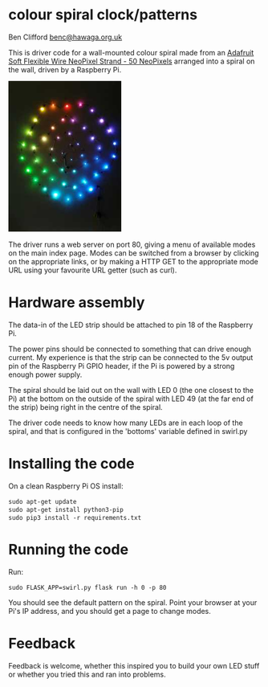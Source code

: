 colour spiral clock/patterns
============================

Ben Clifford
benc@hawaga.org.uk

This is driver code for a wall-mounted colour spiral
made from an 
[Adafruit Soft Flexible Wire NeoPixel Strand - 50 NeoPixels](https://www.adafruit.com/product/4560)
arranged into a spiral on the wall, driven by a Raspberry Pi.

![LEDs showing rainbow wheel](imgs/img_20200817_111438.jpg)

The driver runs a web server on port 80, giving a menu
of available modes on the main index page. Modes can be
switched from a browser by clicking on the appropriate
links, or by making a HTTP GET to the appropriate mode
URL using your favourite URL getter (such as curl).

Hardware assembly
=================

The data-in of the LED strip should be attached to pin 18 of
the Raspberry Pi.

The power pins should be connected to something that can
drive enough current. My experience is that the strip can
be connected to the 5v output pin of the Raspberry Pi GPIO
header, if the Pi is powered by a strong enough power
supply.

The spiral should be laid out on the wall with LED 0 (the one
closest to the Pi) at the bottom on the outside of the spiral
with LED 49 (at the far end of the strip) being right in the
centre of the spiral.

The driver code needs to know how many LEDs are in each loop of the
spiral, and that is configured in the 'bottoms' variable
defined in swirl.py

Installing the code
===================

On a clean Raspberry Pi OS install:

```
sudo apt-get update
sudo apt-get install python3-pip
sudo pip3 install -r requirements.txt
```

Running the code
================
Run:

```
sudo FLASK_APP=swirl.py flask run -h 0 -p 80

```

You should see the default pattern on the spiral. Point your
browser at your Pi's IP address, and you should get a page
to change modes.

Feedback
========
Feedback is welcome, whether this inspired you to build your
own LED stuff or whether you tried this and ran into problems.


